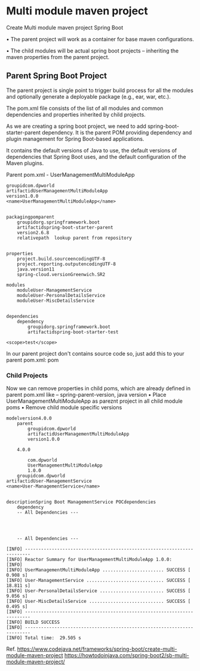 # Multi module maven project

Create Multi module maven project Spring Boot

•	The parent project will work as a container for base maven configurations.

•	The child modules will be actual spring boot projects – inheriting the maven properties from the parent project.

## Parent Spring Boot Project

The parent project is single point to trigger build process for all the modules and optionally generate a deployable package (e.g., ear, war, etc.).

The pom.xml file consists of the list of all modules and common dependencies and properties inherited by child projects.

As we are creating a spring boot project, we need to add spring-boot-starter-parent dependency. It is the parent POM providing dependency and plugin management for Spring Boot-based applications.

It contains the default versions of Java to use, the default versions of dependencies that Spring Boot uses, and the default configuration of the Maven plugins.

Parent pom.xml - UserManagementMultiModuleApp
<project xmlns="http://maven.apache.org/POM/4.0.0" xmlns:xsi="http://www.w3.org/2001/XMLSchema-instance"
xsi:schemaLocation="http://maven.apache.org/POM/4.0.0 http://maven.apache.org/xsd/maven-4.0.0.xsd">

```modelversion4.0.0
groupidcom.dpworld
artifactidUserManagementMultiModuleApp
version1.0.0
<name>UserManagementMultiModuleApp</name>


packagingpomparent
    groupidorg.springframework.boot
    artifactidspring-boot-starter-parent
    version2.6.8
    relativepath  lookup parent from repository 


properties
    project.build.sourceencodingUTF-8
    project.reporting.outputencodingUTF-8
    java.version11
    spring-cloud.versionGreenwich.SR2

modules
    moduleUser-ManagementService
    moduleUser-PersonalDetailsService
    moduleUser-MiscDetailsService


dependencies
    dependency
        groupidorg.springframework.boot
        artifactidspring-boot-starter-test
  
<scope>test</scope>
```

</project>

In our parent project don't contains source code so, just add this to your parent pom.xml:
<packaging>pom</packaging>

### Child Projects

Now we can remove properties in child poms, which are already defined in parent pom.xml like – spring-parent-version, java version
•	Place UserManagementMultiModuleApp as pareznt project in all child module poms
•	Remove child module specific versions

```?xml
modelversion4.0.0
    parent
        groupidcom.dpworld
        artifactidUserManagementMultiModuleApp
        version1.0.0
  
    4.0.0
  
        com.dpworld
        UserManagementMultiModuleApp
        1.0.0
    groupidcom.dpworld
artifactidUser-ManagementService
<name>User-ManagementService</name>


descriptionSpring Boot ManagementService POCdependencies
    dependency
	-- All Dependencies ---
  


  
	-- All Dependencies ---
```

```Build
[INFO] ------------------------------------------------------------------------
[INFO] Reactor Summary for UserManagementMultiModuleApp 1.0.0:
[INFO]
[INFO] UserManagementMultiModuleApp ....................... SUCCESS [  0.908 s]
[INFO] User-ManagementService ............................. SUCCESS [ 18.811 s]
[INFO] User-PersonalDetailsService ........................ SUCCESS [  9.056 s]
[INFO] User-MiscDetailsService ............................ SUCCESS [  0.495 s]
[INFO] ------------------------------------------------------------------------
[INFO] BUILD SUCCESS
[INFO] ------------------------------------------------------------------------
[INFO] Total time:  29.505 s
```

Ref.
https://www.codejava.net/frameworks/spring-boot/create-multi-module-maven-project
https://howtodoinjava.com/spring-boot2/sb-multi-module-maven-project/


